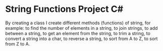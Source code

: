 # String Functions Project C#
By creating a class I create different methods (functions) of string, for example:
to find the number of elements in a string,
to join strings,
to add between a string,
to get an element from the string,
to trim a string,
to convert a string into a char,
to reverse a string,
to sort from A to Z,
to sort from Z to A.
